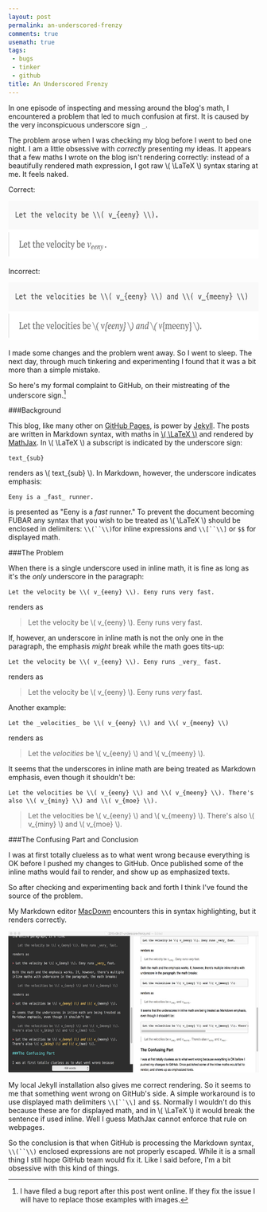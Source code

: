 ```yaml
---
layout: post
permalink: an-underscored-frenzy
comments: true
usemath: true
tags:
 - bugs
 - tinker
 - github
title: An Underscored Frenzy
---
```


In one episode of inspecting and messing around the blog's math, I encountered a problem that led to much confusion at first. It is caused by the very inconspicuous underscore sign `_`.

The problem arose when I was checking my blog before I went to bed one night. I am a little obsessive with _correctly_ presenting my ideas. It appears that a few maths I wrote on the blog isn't rendering correctly: instead of a beautifully rendered math expression, I got raw \\( \LaTeX \\) syntax staring at me. It feels naked.

Correct:

<img title="Math Done Right"
    src="/assets/math-correct.jpg"
    style="width:600px; height:116px;"
    border="0" alt="Math done right" />
    
Incorrect:

<img title="Math Done Wrong"
    src="/assets/math-wrong.jpg"
    style="width:600px; height:116px;"
    border="0" alt="Math done wrong" />

I made some changes and the problem went away. So I went to sleep. The next day, through much tinkering and experimenting I found that it was a bit more than a simple mistake.

So here's my formal complaint to GitHub, on their mistreating of the underscore sign.[^bug]

[^bug]: I have filed a bug report after this post went online. If they fix the issue I will have to replace those examples with images.

<!--excerpt-->

###Background

This blog, like many other on [GitHub Pages](https://pages.github.com/), is power by [Jekyll](http://jekyllrb.com/). The posts are written in Markdown syntax, with maths in [\\( \LaTeX \\)](http://www.latex-project.org/) and rendered by [MathJax](https://www.mathjax.org/). In \\( \LaTeX \\) a subscript is indicated by the underscore sign:

	text_{sub}
	
renders as \\( text_{sub} \\). In Markdown, however, the underscore indicates emphasis:

	Eeny is a _fast_ runner.
	
is presented as "Eeny is a _fast_ runner." To prevent the document becoming FUBAR any syntax that you wish to be treated as \\( \LaTeX \\) should be enclosed in delimiters: `\\(``\\)`for inline expressions and `\\[``\\]` or `$$` for displayed math.

###The Problem

When there is a single underscore used in inline math, it is fine as long as it's the _only_ underscore in the paragraph:

	Let the velocity be \\( v_{eeny} \\). Eeny runs very fast.

renders as

> Let the velocity be \\( v_{eeny} \\). Eeny runs very fast.

If, however, an underscore in inline math is not the only one in the paragraph, the emphasis _might_ break while the math goes tits-up:

	Let the velocity be \\( v_{eeny} \\). Eeny runs _very_ fast.

renders as

> Let the velocity be \\( v_{eeny} \\). Eeny runs _very_ fast.

Another example:

	Let the _velocities_ be \\( v_{eeny} \\) and \\( v_{meeny} \\)

renders as

> Let the _velocities_ be \\( v_{eeny} \\) and \\( v_{meeny} \\).

It seems that the underscores in inline math are being treated as Markdown emphasis, even though it shouldn't be:

	Let the velocities be \\( v_{eeny} \\) and \\( v_{meeny} \\). There's also \\( v_{miny} \\) and \\( v_{moe} \\).

> Let the velocities be \\( v_{eeny} \\) and \\( v_{meeny} \\). There's also \\( v_{miny} \\) and \\( v_{moe} \\).

###The Confusing Part and Conclusion

I was at first totally clueless as to what went wrong because everything is OK before I pushed my changes to GitHub. Once published some of the inline maths would fail to render, and show up as emphasized texts. 

So after checking and experimenting back and forth I think I've found the source of the problem.

My Markdown editor [MacDown](http://macdown.uranusjr.com/) encounters this in syntax highlighting, but it renders correctly. 

<a href="/assets/macdown-syntax-highlighting-wrong.jpg">
<img title="Wrong emphasis, ma'am"
    src="/assets/macdown-syntax-highlighting-wrong.jpg"
    style="width:600px; height:284px;"
    border="0" alt="Wrong emphasis, ma'am" />
</a>

My local Jekyll installation also gives me correct rendering. So it seems to me that something went wrong on GitHub's side. A simple workaround is to use displayed math delimiters `\\[``\\]` and `$$`. Normally I wouldn't do this because these are for displayed math, and in \\( \LaTeX \\) it would break the sentence if used inline. Well I guess MathJax cannot enforce that rule on webpages.

So the conclusion is that when GitHub is processing the Markdown syntax, `\\(``\\)` enclosed expressions are not properly escaped. While it is a small thing I still hope GitHub team would fix it. Like I said before, I'm a bit obsessive with this kind of things.